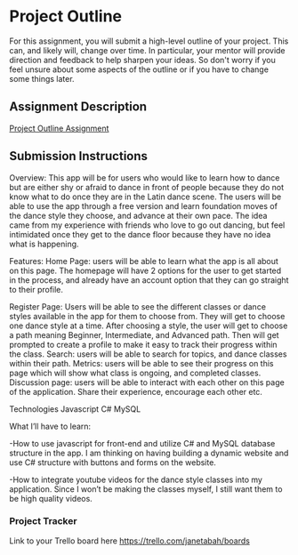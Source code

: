 # Project Outline
For this assignment, you will submit a high-level outline of your project. This can, and likely will, change over time. In particular, your mentor will provide direction and feedback to help sharpen your ideas. So don't worry if you feel unsure about some aspects of the outline or if you have to change some things later.

## Assignment Description
[Project Outline Assignment](https://education.launchcode.org/liftoff/modules/assignments/project-outline)

## Submission Instructions

Overview: This app will be for users who would like to learn how to dance but are either shy or afraid to dance in front of people because they do not know what to do once they are in the Latin dance scene. The users will be able to use the app through a free version and learn foundation moves of the dance style they choose, and advance at their own pace. The idea came from my experience with friends who love to go out dancing, but feel intimidated once they get to the dance floor because they have no idea what is happening.

Features:
Home Page: users will be able to learn what the app is all about on this page. The homepage will have 2 options for the user to get started in the process, and already have an account option that they can go straight to their profile.

Register Page: Users will be able to see the different classes or dance styles available in the app for them to choose from. They will get to choose one dance style at a time. After choosing a style, the user will get to choose a path meaning Beginner, Intermediate, and Advanced path. Then will get prompted to create a profile to make it easy to track their progress within the class.
Search: users will be able to search for topics, and dance classes within their path.
Metrics: users will be able to see their progress on this page which will show what class is ongoing, and completed classes.
Discussion page: users will be able to interact with each other on this page of the application. Share their experience, encourage each other etc.

Technologies
Javascript
C#
MySQL


What I’ll have to learn:

-How to use javascript for front-end and utilize C# and MySQL database structure in the app. I am thinking on having building a dynamic website and use C# structure with buttons and forms on the website.

-How to integrate youtube videos for the dance style classes into my application. Since I won’t be making the classes myself, I still want them to be high quality videos. 

### Project Tracker
Link to your Trello board here
https://trello.com/janetabah/boards